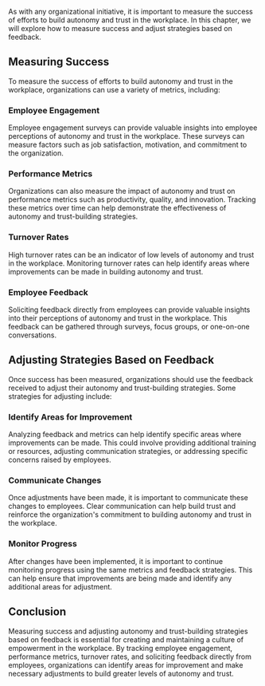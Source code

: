 
As with any organizational initiative, it is important to measure the success of efforts to build autonomy and trust in the workplace. In this chapter, we will explore how to measure success and adjust strategies based on feedback.

Measuring Success
-----------------

To measure the success of efforts to build autonomy and trust in the workplace, organizations can use a variety of metrics, including:

### Employee Engagement

Employee engagement surveys can provide valuable insights into employee perceptions of autonomy and trust in the workplace. These surveys can measure factors such as job satisfaction, motivation, and commitment to the organization.

### Performance Metrics

Organizations can also measure the impact of autonomy and trust on performance metrics such as productivity, quality, and innovation. Tracking these metrics over time can help demonstrate the effectiveness of autonomy and trust-building strategies.

### Turnover Rates

High turnover rates can be an indicator of low levels of autonomy and trust in the workplace. Monitoring turnover rates can help identify areas where improvements can be made in building autonomy and trust.

### Employee Feedback

Soliciting feedback directly from employees can provide valuable insights into their perceptions of autonomy and trust in the workplace. This feedback can be gathered through surveys, focus groups, or one-on-one conversations.

Adjusting Strategies Based on Feedback
--------------------------------------

Once success has been measured, organizations should use the feedback received to adjust their autonomy and trust-building strategies. Some strategies for adjusting include:

### Identify Areas for Improvement

Analyzing feedback and metrics can help identify specific areas where improvements can be made. This could involve providing additional training or resources, adjusting communication strategies, or addressing specific concerns raised by employees.

### Communicate Changes

Once adjustments have been made, it is important to communicate these changes to employees. Clear communication can help build trust and reinforce the organization's commitment to building autonomy and trust in the workplace.

### Monitor Progress

After changes have been implemented, it is important to continue monitoring progress using the same metrics and feedback strategies. This can help ensure that improvements are being made and identify any additional areas for adjustment.

Conclusion
----------

Measuring success and adjusting autonomy and trust-building strategies based on feedback is essential for creating and maintaining a culture of empowerment in the workplace. By tracking employee engagement, performance metrics, turnover rates, and soliciting feedback directly from employees, organizations can identify areas for improvement and make necessary adjustments to build greater levels of autonomy and trust.
